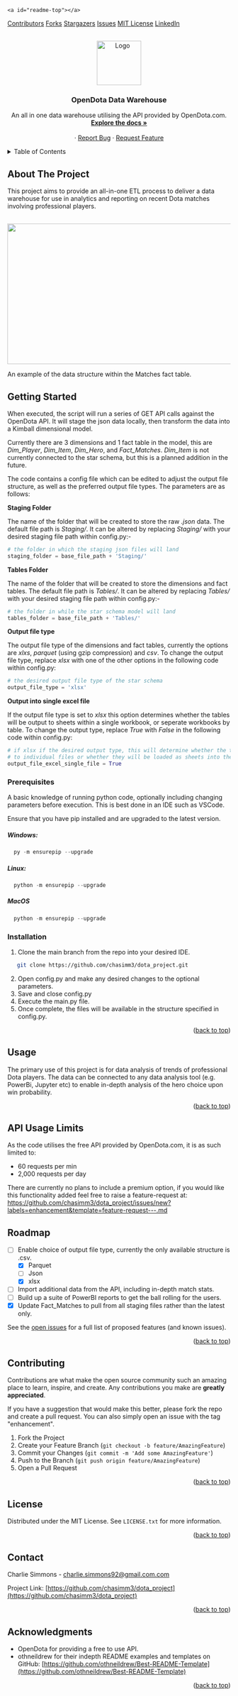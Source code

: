 `<a id="readme-top"></a>`

[Contributors][contributors-url] [Forks][forks-url] [Stargazers][stars-url] [Issues][issues-url] [MIT License][license-url] [LinkedIn][linkedin-url]

<!-- PROJECT LOGO -->

<br />
<div align="center">
  <a href="https://github.com/chasimm3/dota_project">
    <img src="images/Dota-2-Logo.png" alt="Logo" width="100" height="100">
  </a>

<h3 align="center">OpenDota Data Warehouse</h3>

<p align="center">
An all in one data warehouse utilising the API provided by OpenDota.com. 
    <br />
    <a href="https://github.com/chasimm3/dota_project"><strong>Explore the docs »</strong></a>
    <br />
    <br />
    ·
    <a href="https://github.com/chasimm3/dota_project/issues/new?labels=bug&template=bug-report---.md">Report Bug</a>
    ·
    <a href="https://github.com/chasimm3/dota_project/issues/new?labels=enhancement&template=feature-request---.md">Request Feature</a>
  </p>
</div>

<!-- TABLE OF CONTENTS -->

<details>
  <summary>Table of Contents</summary>
  <ol>
    <li>
      <a href="#about-the-project">About The Project</a>
    </li>
    <li>
      <a href="#getting-started">Getting Started</a>
      <ul>
        <li><a href="#prerequisites">Prerequisites</a></li>
        <li><a href="#installation">Installation</a></li>
      </ul>
    </li>
    <li><a href="#usage">Usage</a></li>
    <li><a href="#roadmap">Roadmap</a></li>
    <li><a href="#contributing">Contributing</a></li>
    <li><a href="#license">License</a></li>
    <li><a href="#contact">Contact</a></li>
    <li><a href="#acknowledgments">Acknowledgments</a></li>
  </ol>
</details>

<!-- ABOUT THE PROJECT -->

## About The Project

This project aims to provide an all-in-one ETL process to deliver a data warehouse for use in analytics and reporting on recent Dota matches involving professional players.

<br />
<div align="center">
  <a href="https://github.com/chasimm3/dota_project">
    <img src="images/Example.png" width="800" height="317">
  </a>
 </div>

An example of the data structure within the Matches fact table.

<!-- GETTING STARTED -->

## Getting Started

When executed, the script will run a series of GET API calls against the OpenDota API. It will stage the json data locally, then transform the data into a Kimball dimensional model.

Currently there are 3 dimensions and 1 fact table in the model, this are *Dim_Player*, *Dim_Item*, *Dim_Hero*, and *Fact_Matches*. *Dim_Item* is not currently connected to the star schema, but this is a planned addition in the future.

The code contains a config file which can be edited to adjust the output file structure, as well as the preferred output file types. The parameters are as follows:

**Staging Folder**

The name of the folder that will be created to store the raw *.json* data. The default file path is *Staging/*. It can be altered by replacing *Staging/* with your desired staging file path within config.py:-

```py
# the folder in which the staging json files will land
staging_folder = base_file_path + 'Staging/'
```

**Tables Folder**

The name of the folder that will be created to store the dimensions and fact tables. The default file path is *Tables/*. It can be altered by replacing *Tables/* with your desired staging file path within config.py:-

```py
# the folder in while the star schema model will land
tables_folder = base_file_path + 'Tables/'
```

**Output file type**

The output file type of the dimensions and fact tables, currently the options are *xlxs*, *parquet* (using gzip compression) and *csv*.
To change the output file type, replace *xlsx* with one of the other options in the following code within config.py:

```py
# the desired output file type of the star schema
output_file_type = 'xlsx'
```

**Output into single excel file**

If the output file type is set to *xlsx* this option determines whether the tables will be output to sheets within a single workbook, or seperate workbooks by table. To change the output type, replace *True* with *False* in the following code within config.py:

```py
# if xlsx if the desired output type, this will determine whether the tables are loaded
# to individual files or whether they will be loaded as sheets into the same file
output_file_excel_single_file = True
```

### Prerequisites

A basic knowledge of running python code, optionally including changing parameters before execution. This is best done in an IDE such as VSCode.

Ensure that you have pip installed and are upgraded to the latest version.

##### Windows:

```py
  py -m ensurepip --upgrade
```

##### Linux:

```py
  python -m ensurepip --upgrade
```

##### MacOS

```py
  python -m ensurepip --upgrade
```

### Installation

1. Clone the main branch from the repo into your desired IDE.

```sh
   git clone https://github.com/chasimm3/dota_project.git
```

2. Open config.py and make any desired changes to the optional parameters.
3. Save and close config.py
4. Execute the main.py file.
5. Once complete, the files will be available in the structure specified in config.py.

<p align="right">(<a href="#readme-top">back to top</a>)</p>

<!-- USAGE EXAMPLES -->

## Usage

The primary use of this project is for data analysis of trends of professional Dota players. The data can be connected to any data analysis tool (e.g. PowerBi, Jupyter etc) to enable in-depth analysis of the hero choice upon win probability.

<p align="right">(<a href="#readme-top">back to top</a>)</p>

## API Usage Limits

As the code utilises the free API provided by OpenDota.com, it is as such limited to:

- 60 requests per min
- 2,000 requests per day

There are currently no plans to include a premium option, if you would like this functionality added feel free to raise a feature-request at: https://github.com/chasimm3/dota_project/issues/new?labels=enhancement&template=feature-request---.md

<!-- ROADMAP -->

## Roadmap

- [ ] Enable choice of output file type, currently the only available structure is .csv.
  - [X] Parquet
  - [ ] Json
  - [X] xlsx
- [ ] Import additional data from the API, including in-depth match stats.
- [ ] Build up a suite of PowerBI reports to get the ball rolling for the users.
- [X] Update Fact_Matches to pull from all staging files rather than the latest only.

See the [open issues](https://github.com/chasimm3/dota_project/issues) for a full list of proposed features (and known issues).

<p align="right">(<a href="#readme-top">back to top</a>)</p>

<!-- CONTRIBUTING -->

## Contributing

Contributions are what make the open source community such an amazing place to learn, inspire, and create. Any contributions you make are **greatly appreciated**.

If you have a suggestion that would make this better, please fork the repo and create a pull request. You can also simply open an issue with the tag "enhancement".

1. Fork the Project
2. Create your Feature Branch (`git checkout -b feature/AmazingFeature`)
3. Commit your Changes (`git commit -m 'Add some AmazingFeature'`)
4. Push to the Branch (`git push origin feature/AmazingFeature`)
5. Open a Pull Request

<p align="right">(<a href="#readme-top">back to top</a>)</p>

<!-- LICENSE -->

## License

Distributed under the MIT License. See `LICENSE.txt` for more information.

<p align="right">(<a href="#readme-top">back to top</a>)</p>

<!-- CONTACT -->

## Contact

Charlie Simmons - charlie.simmons92@gmail.com.com

Project Link: [https://github.com/chasimm3/dota_project](https://github.com/chasimm3/dota_project)

<p align="right">(<a href="#readme-top">back to top</a>)</p>

<!-- ACKNOWLEDGMENTS -->

## Acknowledgments

* OpenDota for providing a free to use API.
* othneildrew for their indepth README examples and templates on GitHub: [https://github.com/othneildrew/Best-README-Template](https://github.com/othneildrew/Best-README-Template)

<p align="right">(<a href="#readme-top">back to top</a>)</p>

<!-- MARKDOWN LINKS & IMAGES -->

<!-- https://www.markdownguide.org/basic-syntax/#reference-style-links -->

[contributors-shield]: https://img.shields.io/github/contributors/chasimm3/dota_project.svg?style=for-the-badge
[contributors-url]: https://github.com/chasimm3/dota_project/graphs/contributors
[forks-shield]: https://img.shields.io/github/forks/chasimm3/dota_project.svg?style=for-the-badge
[forks-url]: https://github.com/chasimm3/dota_project/network/members
[stars-shield]: https://img.shields.io/github/stars/chasimm3/dota_project.svg?style=for-the-badge
[stars-url]: https://github.com/chasimm3/dota_project/stargazers
[issues-shield]: https://img.shields.io/github/issues/chasimm3/dota_project.svg?style=for-the-badge
[issues-url]: https://github.com/chasimm3/dota_project/issues
[license-shield]: https://img.shields.io/github/license/chasimm3/dota_project.svg?style=for-the-badge
[license-url]: https://github.com/chasimm3/dota_project/blob/master/LICENSE.txt
[linkedin-shield]: https://img.shields.io/badge/-LinkedIn-black.svg?style=for-the-badge&logo=linkedin&colorB=555
[linkedin-url]: https://linkedin.com/in/charlie-simmons-25a25599/
[product-screenshot]: images/screenshot.png
